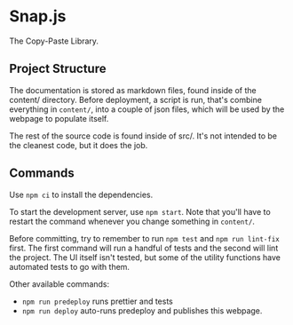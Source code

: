 # Snap.js

The Copy-Paste Library.

## Project Structure

The documentation is stored as markdown files, found inside of the content/ directory. Before deployment, a script is run, that's combine everything in `content/`, into a couple of json files, which will be used by the webpage to populate itself.

The rest of the source code is found inside of src/. It's not intended to be the cleanest code, but it does the job.

## Commands

Use `npm ci` to install the dependencies.

To start the development server, use `npm start`. Note that you'll have to restart the command whenever you change something in `content/`.

Before committing, try to remember to run `npm test` and `npm run lint-fix` first. The first command will run a handful of tests and the second will lint the project. The UI itself isn't tested, but some of the utility functions have automated tests to go with them.

Other available commands:

- `npm run predeploy` runs prettier and tests
- `npm run deploy` auto-runs predeploy and publishes this webpage.
